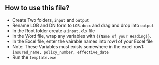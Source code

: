 ## How to use this file?

- Create Two folders, `input` and `output`
- Rename LOB and DN form to `LOB.docx` and drag and drop into `output`
- In the Root folder create a `input.xlx` file
- In the Word file, wrap any variables with `{{Name of your Heading}}`.
- In the Excel file, enter the vairable names into row1 of your Excel file
- Note: These Variables must exists somewhere in the excel row1: `insured_name, policy_number, effective_date`
- Run the `template.exe`
